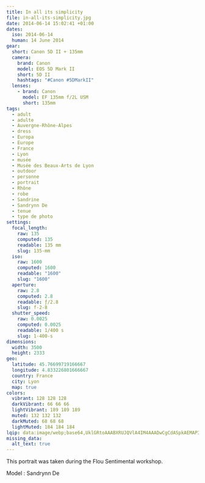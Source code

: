 ```yaml
---
title: In all its simplicity
file: in-all-its-simplicity.jpg
date: 2014-06-14 15:02:41 +01:00
dates:
  iso: 2014-06-14
  human: 14 June 2014
gear:
  short: Canon 5D II + 135mm
  camera:
    brand: Canon
    model: EOS 5D Mark II
    short: 5D II
    hashtags: "#Canon #5DMarkII"
  lenses:
    - brand: Canon
      model: EF 135mm f/2L USM
      short: 135mm
tags:
  - adult
  - adulte
  - Auvergne-Rhône-Alpes
  - dress
  - Europa
  - Europe
  - France
  - Lyon
  - musée
  - Musée des Beaux-Arts de Lyon
  - outdoor
  - personne
  - portrait
  - Rhône
  - robe
  - Sandrine
  - Sandrynn De
  - tenue
  - type de photo
settings:
  focal_length:
    raw: 135
    computed: 135
    readable: 135 mm
    slug: 135-mm
  iso:
    raw: 1600
    computed: 1600
    readable: "1600"
    slug: "1600"
  aperture:
    raw: 2.8
    computed: 2.8
    readable: ƒ/2.8
    slug: f-2-8
  shutter_speed:
    raw: 0.0025
    computed: 0.0025
    readable: 1/400 s
    slug: 1-400-s
dimensions:
  width: 3500
  height: 2333
geo:
  latitude: 45.76699719166667
  longitude: 4.833226801666667
  country: France
  city: Lyon
  map: true
colors:
  vibrant: 128 128 128
  darkVibrant: 66 66 66
  lightVibrant: 189 189 189
  muted: 132 132 132
  darkMuted: 68 68 68
  lightMuted: 184 184 184
lqip: data:image/webp;base64,UklGRtoAAABXRUJQVlA4IM4AAADwCgCdASpkAEMAP3GoyFq0v6gkL5aZy/AuCWkAAJTGmAt3PqPUfjDOEjo169oWDLZOl90Pcq2zCfkNHOz7X6gLmCy+tpUTCyaMlKNciQWcJ+pFKCjs/WM0AcSsHhEnaWAA/uzRR43ehMpQKs1F0e2wB4KXUb3LM9hHj5yvuY7egaTtru2nODlhrhGuDpcrSalEfreWEYhAbD7ah5rUkEMkb5/5FPgPRewF3ecfJgFFNZUnl4kADwxHxusMznYpsc5jE5Eje+lwa++ipoAAAA==
missing_data:
  alt_text: true
---
```


This portrait was taken during the Flou Sentimental workshop.

Model : Sandrynn De
